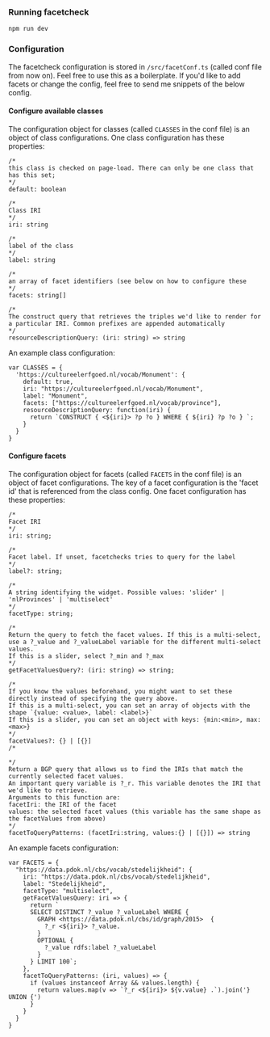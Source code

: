 ### Running facetcheck

`npm run dev`

### Configuration

The facetcheck configuration is stored in `/src/facetConf.ts` (called conf file from now on). Feel free to use this as a boilerplate. If you'd like to add facets or change the config, feel free to send me snippets of the below config.

#### Configure available classes
The configuration object for classes (called `CLASSES` in the conf file) is an object of class configurations. One class configuration has these properties:
```
/*
this class is checked on page-load. There can only be one class that has this set;
*/
default: boolean

/*
Class IRI
*/
iri: string

/*
label of the class
*/
label: string

/*
an array of facet identifiers (see below on how to configure these
*/
facets: string[]

/*
The construct query that retrieves the triples we'd like to render for a particular IRI. Common prefixes are appended automatically
*/
resourceDescriptionQuery: (iri: string) => string
```

An example class configuration:

```
var CLASSES = {
  'https://cultureelerfgoed.nl/vocab/Monument': {
    default: true,
    iri: "https://cultureelerfgoed.nl/vocab/Monument",
    label: "Monument",
    facets: ["https://cultureelerfgoed.nl/vocab/province"],
    resourceDescriptionQuery: function(iri) {
      return `CONSTRUCT { <${iri}> ?p ?o } WHERE { ${iri} ?p ?o } `;
    }
  }
}
```

#### Configure facets
The configuration object for facets (called `FACETS` in the conf file) is an object of facet configurations. The key of a facet configuration is the 'facet id' that is referenced from the class config. One facet configuration has these properties:

```
/*
Facet IRI
*/
iri: string;

/*
Facet label. If unset, facetchecks tries to query for the label
*/
label?: string;

/*
A string identifying the widget. Possible values: 'slider' | 'nlProvinces' | 'multiselect'
*/
facetType: string;

/*
Return the query to fetch the facet values. If this is a multi-select, use a ?_value and ?_valueLabel variable for the different multi-select values.
If this is a slider, select ?_min and ?_max
*/
getFacetValuesQuery?: (iri: string) => string;

/*
If you know the values beforehand, you might want to set these directly instead of specifying the query above.
If this is a multi-select, you can set an array of objects with the shape `{value: <value>, label: <label>}`
If this is a slider, you can set an object with keys: {min:<min>, max:<max>}
*/
facetValues?: {} | [{}]
/*

*/
Return a BGP query that allows us to find the IRIs that match the currently selected facet values.
An important query variable is ?_r. This variable denotes the IRI that we'd like to retrieve.
Arguments to this function are:
facetIri: the IRI of the facet
values: the selected facet values (this variable has the same shape as the facetValues from above)
*/
facetToQueryPatterns: (facetIri:string, values:{} | [{}]) => string
```

An example facets configuration:
```
var FACETS = {
  "https://data.pdok.nl/cbs/vocab/stedelijkheid": {
    iri: "https://data.pdok.nl/cbs/vocab/stedelijkheid",
    label: "Stedelijkheid",
    facetType: "multiselect",
    getFacetValuesQuery: iri => {
      return `
      SELECT DISTINCT ?_value ?_valueLabel WHERE {
        GRAPH <https://data.pdok.nl/cbs/id/graph/2015>  {
          ?_r <${iri}> ?_value.
        }
        OPTIONAL {
          ?_value rdfs:label ?_valueLabel
        }
      } LIMIT 100`;
    },
    facetToQueryPatterns: (iri, values) => {
      if (values instanceof Array && values.length) {
        return values.map(v => `?_r <${iri}> ${v.value} .`).join('} UNION {')
      }
    }
  }
}
```
